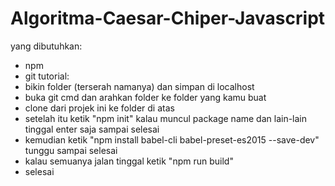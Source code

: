 # Algoritma-Caesar-Chiper-Javascript

yang dibutuhkan:
- npm
- git
tutorial:
- bikin folder (terserah namanya) dan simpan di localhost
- buka git cmd dan arahkan folder ke folder yang kamu buat
- clone dari projek ini ke folder di atas
- setelah itu ketik "npm init" kalau muncul package name dan lain-lain tinggal enter saja sampai selesai
- kemudian ketik "npm install babel-cli babel-preset-es2015 --save-dev" tunggu sampai selesai
- kalau semuanya jalan tinggal ketik "npm run build"
- selesai
